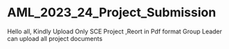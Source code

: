 # AML_2023_24_Project_Submission
Hello all, Kindly Upload Only SCE Project ,Reort in Pdf format 
Group Leader can upload all project documents 
